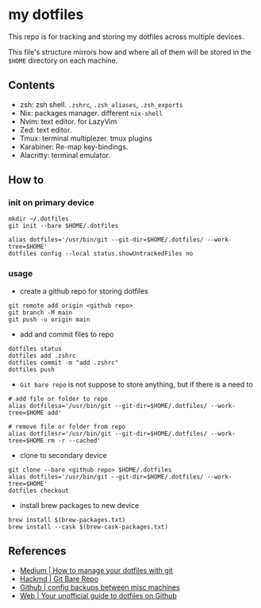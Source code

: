 # my dotfiles

This repo is for tracking and storing my dotfiles across multiple devices.

This file's structure mirrors how and where all of them will be stored in the `$HOME` directory on each machine.

## Contents

- zsh: zsh shell. `.zshrc`, `.zsh_aliases`, `.zsh_exports`
- Nix: packages manager. different `nix-shell`
- Nvim: text editor. for LazyVim
- Zed: text editor.
- Tmux: terminal multiplezer. tmux plugins
- Karabiner: Re-map key-bindings.
- Alacritty: terminal emulator.

## How to

### init on primary device

```
mkdir ~/.dotfiles
git init --bare $HOME/.dotfiles

alias dotfiles='/usr/bin/git --git-dir=$HOME/.dotfiles/ --work-tree=$HOME'
dotfiles config --local status.showUntrackedFiles no
```

### usage

- create a github repo for storing dotfiles
```
git remote add origin <github repo>
git branch -M main
git push -u origin main
```

- add and commit files to repo
```
dotfiles status
dotfiles add .zshrc
dotfiles commit -m "add .zshrc"
dotfiles push
```

- `Git bare repo` is not suppose to store anything, but if there is a need to
```
# add file or folder to repo
alias dotfilesa='/usr/bin/git --git-dir=$HOME/.dotfiles/ --work-tree=$HOME add'

# remove file or folder from repo
alias dotfilesr='/usr/bin/git --git-dir=$HOME/.dotfiles/ --work-tree=$HOME rm -r --cached'
```

- clone to secondary device
```
git clone --bare <github repo> $HOME/.dotfiles
alias dotfiles='/usr/bin/git --git-dir=$HOME/.dotfiles/ --work-tree=$HOME'
dotfiles checkout
```

- install brew packages to new device

```
brew install $(brew-packages.txt)
brew install --cask $(brew-cask-packages.txt)
```

## References 

- [Medium | How to manage your dotfiles with git](https://fwuensche.medium.com/how-to-manage-your-dotfiles-with-git-f7aeed8adf8b)
- [Hackmd | Git Bare Repo](https://hackmd.io/@hbdoy/BJz0V5tv8)
- [Github | config backups between misc machines](https://github.com/korbendallaskoop/dotfiles#readme)
- [Web | Your unofficial guide to dotfiles on Github](https://dotfiles.github.io/)
